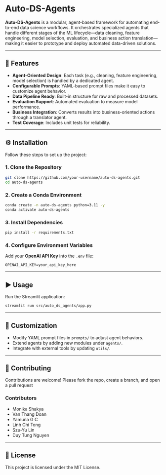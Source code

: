 # Auto-DS-Agents

**Auto-DS-Agents** is a modular, agent-based framework for automating end-to-end data science workflows.
It orchestrates specialized agents that handle different stages of the ML lifecycle—data cleaning, feature engineering, model selection, evaluation, and business action translation—making it easier to prototype and deploy automated data-driven solutions.

---

## 🚀 Features

* **Agent-Oriented Design**: Each task (e.g., cleaning, feature engineering, model selection) is handled by a dedicated agent.
* **Configurable Prompts**: YAML-based prompt files make it easy to customize agent behavior.
* **Data Pipeline Ready**: Built-in structure for raw and processed datasets.
* **Evaluation Support**: Automated evaluation to measure model performance.
* **Business Integration**: Converts results into business-oriented actions through a translator agent.
* **Test Coverage**: Includes unit tests for reliability.

---

## ⚙️ Installation

Follow these steps to set up the project:

### 1. Clone the Repository

```bash
git clone https://github.com/your-username/auto-ds-agents.git
cd auto-ds-agents
```

### 2. Create a Conda Environment

```bash
conda create -n auto-ds-agents python=3.11 -y
conda activate auto-ds-agents
```

### 3. Install Dependencies

```bash
pip install -r requirements.txt
```

### 4. Configure Environment Variables

Add your **OpenAI API Key** into the `.env` file:

```
OPENAI_API_KEY=your_api_key_here
```

---

## ▶️ Usage

Run the Streamlit application:

```bash
streamlit run src/auto_ds_agents/app.py
```

---

## 🔧 Customization

* Modify YAML prompt files in `prompts/` to adjust agent behaviors.
* Extend agents by adding new modules under `agents/`.
* Integrate with external tools by updating `utils/`.

---

## 🤝 Contributing

Contributions are welcome! Please fork the repo, create a branch, and open a pull request

### Contributors
- Monika Shakya  
- Van Thang Doan
- Yamuna G C  
- Linh Chi Tong  
- Szu-Yu Lin
- Duy Tung Nguyen

---

## 📜 License

This project is licensed under the MIT License.




